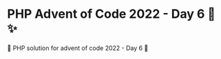 # PHP Advent of Code 2022 - Day 6  :christmas_tree: :sparkles:

:gift: PHP solution for advent of code 2022 - Day 6 :gift:
